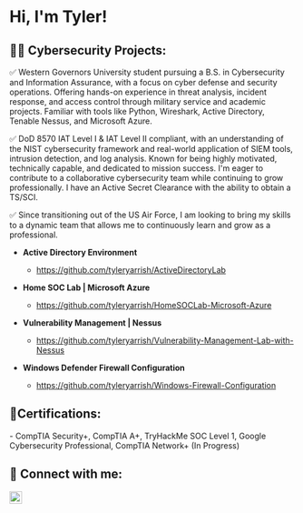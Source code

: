 <h1>Hi, I'm Tyler!

<h2>👨‍💻 Cybersecurity Projects:</h2>

✅ Western Governors University student pursuing a B.S. in Cybersecurity and Information Assurance, with a focus on cyber defense and security operations. Offering hands-on experience in threat analysis, incident response, and access control through military service and academic projects. Familiar with tools like Python, Wireshark, Active Directory, Tenable Nessus, and Microsoft Azure.

✅ DoD 8570 IAT Level I & IAT Level II compliant, with an understanding of the NIST cybersecurity framework and real-world application of SIEM tools, intrusion detection, and log analysis. Known for being highly motivated, technically capable, and dedicated to mission success. I'm eager to contribute to a collaborative cybersecurity team while continuing to grow professionally. I have an Active Secret Clearance with the ability to obtain a TS/SCI.

✅ Since transitioning out of the US Air Force, I am looking to bring my skills to a dynamic team that allows me to continuously learn and grow as a professional.

- <b>Active Directory Environment</b>
  - https://github.com/tyleryarrish/ActiveDirectoryLab
 
- <b>Home SOC Lab | Microsoft Azure</b>
  - https://github.com/tyleryarrish/HomeSOCLab-Microsoft-Azure

- <b>Vulnerability Management | Nessus</b>
  - https://github.com/tyleryarrish/Vulnerability-Management-Lab-with-Nessus

- <b>Windows Defender Firewall Configuration</b>
  - https://github.com/tyleryarrish/Windows-Firewall-Configuration
 
<h2>📄Certifications:</h2>
- CompTIA Security+, CompTIA A+, TryHackMe SOC Level 1, Google Cybersecurity Professional, CompTIA Network+ (In Progress) 

<h2> 🤳 Connect with me:</h2>

[<img align="left" alt="TylerYarrish | LinkedIn" width="22px" src="https://cdn.jsdelivr.net/npm/simple-icons@v3/icons/linkedin.svg" />][linkedin]

[linkedin]: https://www.linkedin.com/in/tyler-yarrish/
